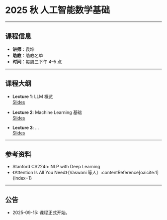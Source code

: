 

# 2025 秋 人工智能数学基础
---

## 课程信息
- **讲师**：袁坤
- **助教**：助教名单
- **时间**：每周三下午 4–5 点

---
## 课程大纲
- **Lecture 1**: LLM 概览  
  [Slides](lectures/lecture1.md)

- **Lecture 2**: Machine Learning 基础  
  [Slides](lectures/lecture2.md)

- **Lecture 3**: ...  
  [Slides](lectures/lecture3.md)

---

## 参考资料
- Stanford CS224n: NLP with Deep Learning
- 《Attention Is All You Need》（Vaswani 等人）:contentReference[oaicite:1]{index=1}
---
## 公告
- 2025-09-15: 课程正式开始。
